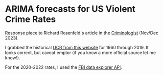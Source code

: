 # ARIMA forecasts for US Violent Crime Rates

Response piece to Richard Rosenfeld's article in the [Criminologist](https://asc41.org/wp-content/uploads/ASC-Criminologist-2023-11.pdf) (Nov/Dec 2023).

I grabbed the historical [UCR from this website](https://www.disastercenter.com/crime/uscrime.htm) for 1960 through 2019. It looks correct, but caveat emptor (if you know a more official source let me know!).

For the 2020-2022 rates, I used the [FBI data explorer API](https://cde.ucr.cjis.gov/LATEST/webapp/#/pages/docApi).
